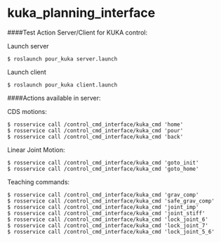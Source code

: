 # kuka_planning_interface

####Test Action Server/Client for KUKA control:

Launch server
```
$ roslaunch pour_kuka server.launch
```

Launch client
```
$ roslaunch pour_kuka client.launch
```

####Actions available in server:

CDS motions:
```
$ rosservice call /control_cmd_interface/kuka_cmd 'home'
$ rosservice call /control_cmd_interface/kuka_cmd 'pour'
$ rosservice call /control_cmd_interface/kuka_cmd 'back'
```

Linear Joint Motion:
```
$ rosservice call /control_cmd_interface/kuka_cmd 'goto_init'
$ rosservice call /control_cmd_interface/kuka_cmd 'goto_home'
```

Teaching commands:
```
$ rosservice call /control_cmd_interface/kuka_cmd 'grav_comp'
$ rosservice call /control_cmd_interface/kuka_cmd 'safe_grav_comp'
$ rosservice call /control_cmd_interface/kuka_cmd 'joint_imp'
$ rosservice call /control_cmd_interface/kuka_cmd 'joint_stiff'
$ rosservice call /control_cmd_interface/kuka_cmd 'lock_joint_6'
$ rosservice call /control_cmd_interface/kuka_cmd 'lock_joint_7'
$ rosservice call /control_cmd_interface/kuka_cmd 'lock_joint_5_6'

```

